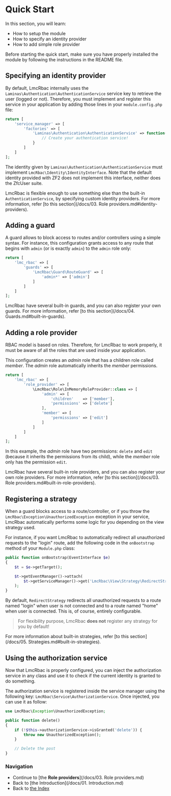 # Quick Start

In this section, you will learn:

* How to setup the module
* How to specify an identity provider
* How to add simple role provider

Before starting the quick start, make sure you have properly installed the module by following the instructions in
the README file.

## Specifying an identity provider

By default, LmcRbac internally uses the `Laminas\Authentication\AuthenticationService` service key to retrieve the user (logged or
not). Therefore, you must implement and register this service in your application by adding those lines in your `module.config.php` file:

```php
return [
    'service_manager' => [
        'factories' => [
	        'Laminas\Authentication\AuthenticationService' => function($sm) {
	            // Create your authentication service!
	        }
	    ]
    ]
];
```
The identity given by `Laminas\Authentication\AuthenticationService` must implement `LmcRbac\Identity\IdentityInterface`. Note that the default identity provided with ZF2 does not implement this interface, neither does the ZfcUser suite.

LmcRbac is flexible enough to use something else than the built-in `AuthenticationService`, by specifying custom
identity providers. For more information, refer [to this section](/docs/03. Role providers.md#identity-providers).

## Adding a guard

A guard allows to block access to routes and/or controllers using a simple syntax. For instance, this configuration
grants access to any route that begins with `admin` (or is exactly `admin`) to the `admin` role only:

```php
return [
    'lmc_rbac' => [
        'guards' => [
	        'LmcRbac\Guard\RouteGuard' => [
                'admin*' => ['admin']
	        ]
        ]
    ]
];
```

LmcRbac have several built-in guards, and you can also register your own guards. For more information, refer
[to this section](/docs/04. Guards.md#built-in-guards).

## Adding a role provider

RBAC model is based on roles. Therefore, for LmcRbac to work properly, it must be aware of all the roles that are
used inside your application.

This configuration creates an *admin* role that has a children role called *member*. The *admin* role automatically
inherits the *member* permissions.

```php
return [
    'lmc_rbac' => [
        'role_provider' => [
	        \LmcRbac\Role\InMemoryRoleProvider::class => [
	            'admin' => [
	                'children'    => ['member'],
	                'permissions' => ['delete']
	            ],
		        'member' => [
		            'permissions' => ['edit']
		        ]
	        ]
	    ]
    ]
];
```

In this example, the *admin* role have two permissions: `delete` and `edit` (because it inherits the permissions from
its child), while the *member* role only has the permission `edit`.

LmcRbac have several built-in role providers, and you can also register your own role providers. For more information,
refer [to this section](/docs/03. Role providers.md#built-in-role-providers).

## Registering a strategy

When a guard blocks access to a route/controller, or if you throw the `LmcRbac\Exception\UnauthorizedException`
exception in your service, LmcRbac automatically performs some logic for you depending on the view strategy used.

For instance, if you want LmcRbac to automatically redirect all unauthorized requests to the "login" route, add
the following code in the `onBootstrap` method of your `Module.php` class:

```php
public function onBootstrap(EventInterface $e)
{
    $t = $e->getTarget();

    $t->getEventManager()->attach(
        $t->getServiceManager()->get('LmcRbac\View\Strategy\RedirectStrategy')
    );
}
```

By default, `RedirectStrategy` redirects all unauthorized requests to a route named "login" when user is not connected 
and to a route named "home" when user is connected. This is, of course, entirely configurable.

> For flexibility purpose, LmcRbac **does not** register any strategy for you by default!

For more information about built-in strategies, refer [to this section](/docs/05. Strategies.md#built-in-strategies).

## Using the authorization service

Now that LmcRbac is properly configured, you can inject the authorization service in any class and use it to check
if the current identity is granted to do something.

The authorization service is registered inside the service manager using the following key: `LmcRbac\Service\AuthorizationService`.
Once injected, you can use it as follow:

```php
use LmcRbac\Exception\UnauthorizedException;

public function delete()
{
    if (!$this->authorizationService->isGranted('delete')) {
        throw new UnauthorizedException();
    }

    // Delete the post
}
```

### Navigation

* Continue to [the **Role providers**](/docs/03. Role providers.md)
* Back to [the Introduction](/docs/01. Introduction.md)
* Back to [the Index](/docs/README.md)
